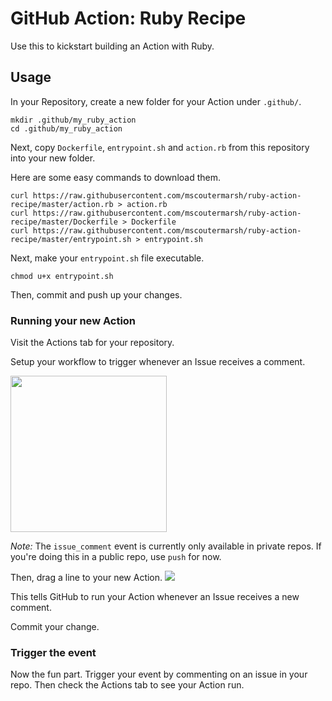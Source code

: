 # GitHub Action: Ruby Recipe 

Use this to kickstart building an Action with Ruby.

## Usage

In your Repository, create a new folder for your Action under `.github/`.

```
mkdir .github/my_ruby_action
cd .github/my_ruby_action
```

Next, copy `Dockerfile`, `entrypoint.sh` and `action.rb` from this repository into your new folder.

Here are some easy commands to download them.

```
curl https://raw.githubusercontent.com/mscoutermarsh/ruby-action-recipe/master/action.rb > action.rb
curl https://raw.githubusercontent.com/mscoutermarsh/ruby-action-recipe/master/Dockerfile > Dockerfile
curl https://raw.githubusercontent.com/mscoutermarsh/ruby-action-recipe/master/entrypoint.sh > entrypoint.sh
```

Next, make your `entrypoint.sh` file executable.

```
chmod u+x entrypoint.sh
```

Then, commit and push up your changes.

### Running your new Action

Visit the Actions tab for your repository.

Setup your workflow to trigger whenever an Issue receives a comment.

<img src="http://cloud.mikeasaur.us/751a683a50d9/Image%2525202019-01-14%252520at%2525204.35.13%252520PM.png" width="250">

*Note:* The `issue_comment` event is currently only available in private repos. If you're doing this in a public repo, use `push` for now.

Then, drag a line to your new Action.
![](http://cloud.mikeasaur.us/febb1899232b/Screen%252520Recording%2525202019-01-14%252520at%25252004.33%252520PM.gif)

This tells GitHub to run your Action whenever an Issue receives a new comment.

Commit your change.

### Trigger the event
Now the fun part. Trigger your event by commenting on an issue in your repo. Then check the Actions tab to see your Action run.
